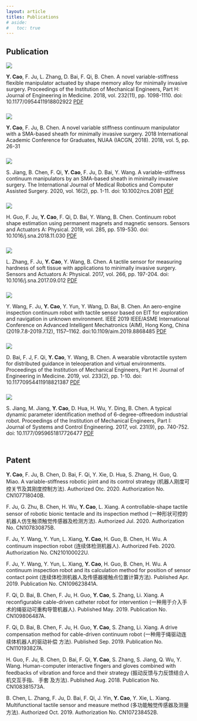 ```yaml
---
layout: article
titles: Publications
# aside:
#   toc: true
---
```


## Publication
<div class="item" style="padding-bottom:10px">
  <div class="item__image">
    <img class="image image--sm shadow" src="/curriculum-vitae/assets/publications/1- one-way variable-stiffness method.png"/>
  </div>
  <div class="item__content">
    <div class="item__description">
      <p><b>Y. Cao</b>, F. Ju, L. Zhang, D. Bai, F. Qi, B. Chen. A novel variable-stiffness flexible manipulator actuated by shape memory alloy for minimally invasive surgery. Proceedings of the Institution of Mechanical Engineers, Part H: Journal of Engineering in Medicine. 2018, vol. 232(11), pp. 1098-1110. doi: 10.1177/0954411918802922 
      <a class="button button--success button--pill button--xs" href="https://www.researchgate.net/publication/327967109_A_novel_variable-stiffness_flexible_manipulator_actuated_by_shape_memory_alloy_for_minimally_invasive_surgery">PDF</a></p>
    </div>
  </div>
</div>

<div class="item" style="padding-bottom:10px">
  <div class="item__image">
    <img class="image image--sm shadow" src="/curriculum-vitae/assets/publications/2- fem of two-way variable-stiffness module.png"/>
  </div>
  <div class="item__content">
    <div class="item__description">
      <p><b>Y. Cao</b>, F. Ju, B. Chen. A novel variable stiffness continuum manipulator with a SMA-based sheath for minimally invasive surgery. 2018 International Academic Conference for Graduates, NUAA (IACGN, 2018). 2018, vol. 5, pp. 26-31</p>
    </div>
  </div>
</div>

<div class="item" style="padding-bottom:10px">
  <div class="item__image">
    <img class="image image--sm shadow" src="/curriculum-vitae/assets/publications/3- two-way variable-stiffness module.png"/>
  </div>
  <div class="item__content">
    <div class="item__description">
      <p>S. Jiang, B. Chen, F. Qi, <b>Y. Cao</b>, F. Ju, D. Bai, Y. Wang. A variable-stiffness continuum manipulators by an SMA-based sheath in minimally invasive surgery. The International Journal of Medical Robotics and Computer Assisted Surgery. 2020, vol. 16(2), pp. 1-11. doi: 10.1002/rcs.2081 
      <a class="button button--success button--pill button--xs" href="https://www.researchgate.net/publication/338682676_A_variable-stiffness_continuum_manipulators_by_a_SMA-based_sheath_in_minimally_invasive_surgery">PDF</a></p>
    </div>
  </div>
</div>

<div class="item" style="padding-bottom:10px">
  <div class="item__image">
    <img class="image image--sm shadow" src="/curriculum-vitae/assets/publications/4- shape estimation experiment platform.png"/>
  </div>
  <div class="item__content">
    <div class="item__description">
      <p>H. Guo, F. Ju, <b>Y. Cao</b>, F. Qi, D. Bai, Y. Wang, B. Chen. Continuum robot shape estimation using permanent magnets and magnetic sensors. Sensors and Actuators A: Physical. 2019, vol. 285, pp. 519-530. doi: 10.1016/j.sna.2018.11.030 
      <a class="button button--success button--pill button--xs" href="https://www.researchgate.net/publication/329054147_Continuum_Robot_Shape_Estimation_Using_Permanent_Magnets_and_Magnetic_Sensors">PDF</a></p>
    </div>
  </div>
</div>

<div class="item" style="padding-bottom:10px">
  <div class="item__image">
    <img class="image image--sm shadow" src="/curriculum-vitae/assets/publications/5- prototype of tactile sensor.png"/>
  </div>
  <div class="item__content">
    <div class="item__description">
      <p>L. Zhang, F. Ju, <b>Y. Cao</b>, Y. Wang, B. Chen. A tactile sensor for measuring hardness of soft tissue with applications to minimally invasive surgery. Sensors and Actuators A: Physical. 2017, vol. 266, pp. 197-204. doi: 10.1016/j.sna.2017.09.012 
      <a class="button button--success button--pill button--xs" href="https://www.sciencedirect.com/science/article/abs/pii/S0924424717310749">PDF</a></p>
    </div>
  </div>
</div>

<div class="item" style="padding-bottom:10px">
  <div class="item__image">
    <img class="image image--sm shadow" src="/curriculum-vitae/assets/publications/6- motion control of AEIR.png"/>
  </div>
  <div class="item__content">
    <div class="item__description">
      <p>Y. Wang, F. Ju, <b>Y. Cao</b>, Y. Yun, Y. Wang, D. Bai, B. Chen. An aero-engine inspection continuum robot with tactile sensor based on EIT for exploration and navigation in unknown environment. IEEE 2019 IEEE/ASME International Conference on Advanced Intelligent Mechatronics (AIM), Hong Kong, China (2019.7.8-2019.7.12), 1157–1162. doi:10.1109/aim.2019.8868485 
      <a class="button button--success button--pill button--xs" href="https://www.researchgate.net/publication/336633256_An_aero-engine_inspection_continuum_robot_with_tactile_sensor_based_on_EIT_for_exploration_and_navigation_in_unknown_environment">PDF</a></p>
    </div>
  </div>
</div>

<div class="item" style="padding-bottom:10px">
  <div class="item__image">
    <img class="image image--sm shadow" src="/curriculum-vitae/assets/publications/7- Wearable vibrotactile system.png"/>
  </div>
  <div class="item__content">
    <div class="item__description">
      <p>D. Bai, F. J, F. Qi, <b>Y. Cao</b>, Y. Wang, B. Chen. A wearable vibrotactile system for distributed guidance in teleoperation and virtual environments. Proceedings of the Institution of Mechanical Engineers, Part H: Journal of Engineering in Medicine. 2019, vol. 233(2), pp. 1-10. doi: 10.11770954411918821387 
      <a class="button button--success button--pill button--xs" href="https://journals.sagepub.com/doi/10.1177/0954411918821387">PDF</a></p>
    </div>
  </div>
</div>

<div class="item" style="padding-bottom:10px">
  <div class="item__image">
    <img class="image image--sm shadow" src="/curriculum-vitae/assets/publications/8- Flowchart of the parameter identification.png"/>
  </div>
  <div class="item__content">
    <div class="item__description">
      <p>S. Jiang, M. Jiang, <b>Y. Cao</b>, D. Hua, H. Wu, Y. Ding, B. Chen. A typical dynamic parameter identification method of 6-degree-offreedom industrial robot. Proceedings of the Institution of Mechanical Engineers, Part I: Journal of Systems and Control Engineering. 2017, vol. 231(9), pp. 740-752. doi: 10.1177/0959651817726477 
      <a class="button button--success button--pill button--xs" href="https://journals.sagepub.com/doi/abs/10.1177/0959651817726477">PDF</a></p>
    </div>
  </div>
</div>

## Patent
**Y. Cao**, F. Ju, B. Chen, D. Bai, F. Qi, Y. Xie, D. Hua, S. Zhang, H. Guo, Q. Miao. A variable-stiffness robotic joint and its control strategy (机器人刚度可控关节及其刚度控制方法). Authorized Otc. 2020. Authorization No. CN107718040B.

F. Ju, G. Zhu, B. Chen, H. Wu, **Y. Cao**, L. Xiang. A controllable-shape tactile sensor of robotic bionic tentacle and its inspection method (一种形状可控的机器人仿生触须触觉传感器及检测方法). Authorized Jul. 2020. Authorization No. CN107830875B.

F. Ju, Y. Wang, Y. Yun, L. Xiang, **Y. Cao**, H. Guo, B. Chen, H. Wu. A continuum inspection robot (连续体检测机器人). Authorized Feb. 2020. Authorization No. CN210100022U.

F. Ju, Y. Wang, Y. Yun, L. Xiang, **Y. Cao**, H. Guo, B. Chen, H. Wu. A continuum inspection robot and its calculation method for position of sensor contact point (连续体检测机器人及传感器接触点位置计算方法). Published Apr. 2019. Publication No. CN109623841A.

F. Qi, D. Bai, B. Chen, F. Ju, H. Guo, **Y. Cao**, S. Zhang, Li. Xiang. A reconfigurable cable-driven catheter robot for intervention (一种用于介入手术的绳驱动可重构导管机器人). Published May. 2019. Publication No. CN109806487A.

F. Qi, D. Bai, B. Chen, F. Ju, H. Guo, **Y. Cao**, S. Zhang, Li. Xiang. A drive compensation method for cable-driven continuum robot (一种用于绳驱动连续体机器人的驱动补偿
方法). Published Sep. 2019. Publication No. CN110193827A.

H. Guo, F. Ju, B. Chen, D. Bai, F. Qi, **Y. Cao**, S. Zhang, S. Jiang, Q. Wu, Y. Wang. Human-computer interactive fingers and gloves combined with feedbacks of vibration and force and their strategy (振动反馈与力反馈结合人机交互手指、 手套
及方法). Published Aug. 2018. Publication No. CN108381573A.

B. Chen, L. Zhang, F. Ju, D. Bai, F. Qi, J. Yin, **Y. Cao**, Y. Xie, L. Xiang. Multifunctional tactile sensor and measure method (多功能触觉传感器及测量方法). Authorized Oct. 2019. Authorization No. CN107238452B.
